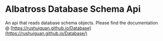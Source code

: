 # Albatross Database Schema Api
An api that reads database schema objects.  Please find the documentation @ [https://rushuiguan.github.io/Database](https://rushuiguan.github.io/Database/)
